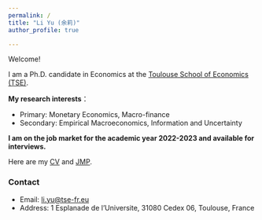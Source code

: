 ```yaml
---
permalink: /
title: "Li Yu (余莉)"
author_profile: true

---
```


Welcome!

I am a Ph.D. candidate in Economics at the [Toulouse School of Economics (TSE)](https://www.tse-fr.eu/). 

**My research interests**：
- Primary: Monetary Economics, Macro-finance
- Secondary: Empirical Macroeconomics, Information and Uncertainty

**I am on the job market for the academic year 2022-2023 and available for interviews.**  

Here are my [CV](https://www.dropbox.com/s/pxr20snx408o5vm/CV%20%282%29.pdf?dl=0) and [JMP]().


### Contact
- Email: [li.yu@tse-fr.eu](mailto:li.yu@tse-fr.eu)
- Address: 1 Esplanade de l’Universite, 31080 Cedex 06, Toulouse, France